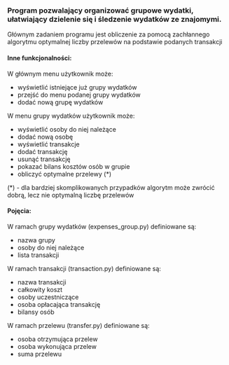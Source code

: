### Program pozwalający organizować grupowe wydatki, ułatwiający dzielenie się i śledzenie wydatków ze znajomymi.

Głównym zadaniem programu jest obliczenie za pomocą zachłannego algorytmu optymalnej liczby przelewów na podstawie podanych transakcji

#### Inne funkcjonalności:

W głównym menu użytkownik może:
* wyświetlić istniejące już grupy wydatków
* przejść do menu podanej grupy wydatków 
* dodać nową grupę wydatków

W menu grupy wydatków użytkownik może:
* wyświetlić osoby do niej należące
* dodać nową osobę
* wyświetlić transakcje 
* dodać transakcję
* usunąć transakcję
* pokazać bilans kosztów osób w grupie
* obliczyć optymalne przelewy (*)

(*) - dla bardziej skomplikowanych przypadków algorytm może zwrócić dobrą, lecz nie optymalną liczbę przelewów

#### Pojęcia:

W ramach grupy wydatków (expenses_group.py) definiowane są:
* nazwa grupy
* osoby do niej należące
* lista transakcji

W ramach transakcji (transaction.py) definiowane są:
* nazwa transakcji
* całkowity koszt
* osoby uczestniczące
* osoba opłacająca transakcję
* bilansy osób

W ramach przelewu (transfer.py) definiowane są:
* osoba otrzymująca przelew
* osoba wykonująca przelew
* suma przelewu